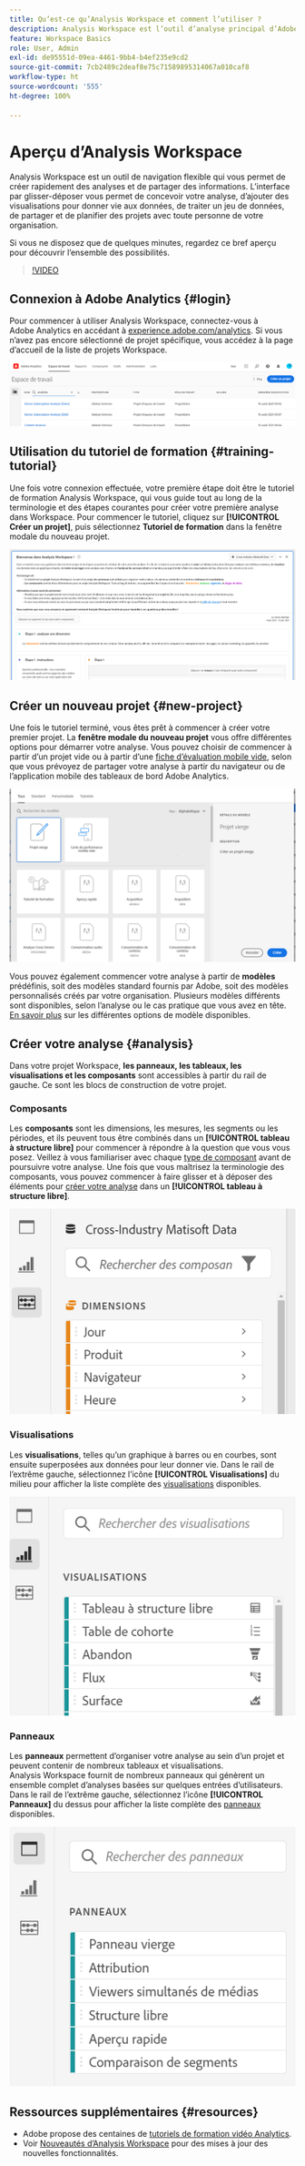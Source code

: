 ```yaml
---
title: Qu’est-ce qu’Analysis Workspace et comment l’utiliser ?
description: Analysis Workspace est l’outil d’analyse principal d’Adobe Analytics. Il vous permet d’utiliser des panneaux, des tableaux, des visualisations ainsi que d’autres composants pour donner vie aux données, traiter un jeu de données, partager et planifier des projets, entre autres fonctionnalités.
feature: Workspace Basics
role: User, Admin
exl-id: de95551d-09ea-4461-9bb4-b4ef235e9cd2
source-git-commit: 7cb2489c2deaf8e75c71589895314067a010caf8
workflow-type: ht
source-wordcount: '555'
ht-degree: 100%

---
```


# Aperçu d’Analysis Workspace

Analysis Workspace est un outil de navigation flexible qui vous permet de créer rapidement des analyses et de partager des informations. L’interface par glisser-déposer vous permet de concevoir votre analyse, d’ajouter des visualisations pour donner vie aux données, de traiter un jeu de données, de partager et de planifier des projets avec toute personne de votre organisation.

Si vous ne disposez que de quelques minutes, regardez ce bref aperçu pour découvrir l’ensemble des possibilités.

>[!VIDEO](https://video.tv.adobe.com/v/26266/?quality=12)

## Connexion à Adobe Analytics {#login}

Pour commencer à utiliser Analysis Workspace, connectez-vous à Adobe Analytics en accédant à [experience.adobe.com/analytics](https://experience.adobe.com/analytics). Si vous n’avez pas encore sélectionné de projet spécifique, vous accédez à la page d’accueil de la liste de projets Workspace.

![](assets/login-analytics.png)

## Utilisation du tutoriel de formation {#training-tutorial}

Une fois votre connexion effectuée, votre première étape doit être le tutoriel de formation Analysis Workspace, qui vous guide tout au long de la terminologie et des étapes courantes pour créer votre première analyse dans Workspace. Pour commencer le tutoriel, cliquez sur **[!UICONTROL Créer un projet]**, puis sélectionnez **Tutoriel de formation** dans la fenêtre modale du nouveau projet.

![](assets/training-tutorial.png)

## Créer un nouveau projet {#new-project}

Une fois le tutoriel terminé, vous êtes prêt à commencer à créer votre premier projet. La **fenêtre modale du nouveau projet** vous offre différentes options pour démarrer votre analyse. Vous pouvez choisir de commencer à partir d’un projet vide ou à partir d’une [fiche d’évaluation mobile vide](https://experienceleague.adobe.com/docs/analytics/analyze/mobapp/curator.html?lang=fr), selon que vous prévoyez de partager votre analyse à partir du navigateur ou de l’application mobile des tableaux de bord Adobe Analytics.

![](assets/create-new-project.png)

Vous pouvez également commencer votre analyse à partir de **modèles** prédéfinis, soit des modèles standard fournis par Adobe, soit des modèles personnalisés créés par votre organisation. Plusieurs modèles différents sont disponibles, selon l’analyse ou le cas pratique que vous avez en tête. [En savoir plus](https://experienceleague.adobe.com/docs/analytics/analyze/analysis-workspace/build-workspace-project/starter-projects.html?lang=fr) sur les différentes options de modèle disponibles.

## Créer votre analyse {#analysis}

Dans votre projet Workspace, **les panneaux, les tableaux, les visualisations et les composants** sont accessibles à partir du rail de gauche. Ce sont les blocs de construction de votre projet.

### Composants

Les **composants** sont les dimensions, les mesures, les segments ou les périodes, et ils peuvent tous être combinés dans un **[!UICONTROL tableau à structure libre]** pour commencer à répondre à la question que vous vous posez. Veillez à vous familiariser avec chaque [type de composant](/help/analyze/analysis-workspace/components/analysis-workspace-components.md) avant de poursuivre votre analyse. Une fois que vous maîtrisez la terminologie des composants, vous pouvez commencer à faire glisser et à déposer des éléments pour [créer votre analyse](https://experienceleague.adobe.com/docs/analytics/analyze/analysis-workspace/build-workspace-project/t-freeform-project.html?lang=fr) dans un **[!UICONTROL tableau à structure libre]**.

![](assets/build-components.png)

### Visualisations

Les **visualisations**, telles qu’un graphique à barres ou en courbes, sont ensuite superposées aux données pour leur donner vie. Dans le rail de l’extrême gauche, sélectionnez l’icône **[!UICONTROL Visualisations]** du milieu pour afficher la liste complète des [visualisations](https://experienceleague.adobe.com/docs/analytics/analyze/analysis-workspace/visualizations/freeform-analysis-visualizations.html?lang=fr) disponibles.

![](assets/build-visualizations.png)

### Panneaux

Les **panneaux** permettent d’organiser votre analyse au sein d’un projet et peuvent contenir de nombreux tableaux et visualisations. Analysis Workspace fournit de nombreux panneaux qui génèrent un ensemble complet d’analyses basées sur quelques entrées d’utilisateurs. Dans le rail de l’extrême gauche, sélectionnez l’icône **[!UICONTROL Panneaux]** du dessus pour afficher la liste complète des [panneaux](https://experienceleague.adobe.com/docs/analytics/analyze/analysis-workspace/panels/panels.html?lang=fr) disponibles.

![](assets/build-panels.png)

## Ressources supplémentaires {#resources}

* Adobe propose des centaines de [tutoriels de formation vidéo Analytics](https://experienceleague.adobe.com/docs/analytics-learn/tutorials/overview.html?lang=fr).
* Voir [Nouveautés d’Analysis Workspace](/help/analyze/analysis-workspace/new-features-in-analysis-workspace.md) pour des mises à jour des nouvelles fonctionnalités.
